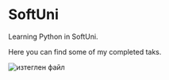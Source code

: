 # SoftUni

Learning Python in SoftUni.

Here you can find some of my completed taks.


![изтеглен файл](https://user-images.githubusercontent.com/102140383/159529501-e1cc0840-f054-465a-a21d-d420a667fbb4.png)
